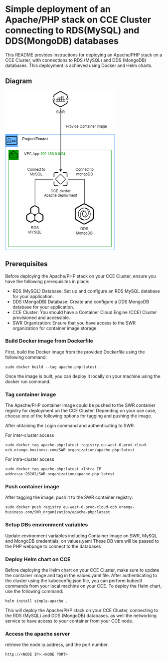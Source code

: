 # Simple deployment of an Apache/PHP stack on CCE Cluster connecting to RDS(MySQL) and DDS(MongoDB) databases
This README provides instructions for deploying an Apache/PHP stack on a CCE Cluster, with connections to RDS (MySQL) and DDS (MongoDB) databases. This deployment is achieved using Docker and Helm charts.

## Diagram
![Alt text](https://github.com/flyflyinit/cce-rds-dds/blob/main/apache-cce-dds-rds.png)

## Prerequisites
Before deploying the Apache/PHP stack on your CCE Cluster, ensure you have the following prerequisites in place:

- RDS (MySQL) Database: Set up and configure an RDS MySQL database for your application.
- DDS (MongoDB) Database: Create and configure a DDS MongoDB database for your application.
- CCE Cluster: You should have a Container Cloud Engine (CCE) Cluster provisioned and accessible.
- SWR Organization: Ensure that you have access to the SWR organization for container image storage.

### Build Docker image from Dockerfile

First, build the Docker image from the provided Dockerfile using the following command:

```
sudo docker build --tag apache-php:latest .
```

Once the image is built, you can deploy it locally on your machine using the docker run command.

### Tag container image
The Apache/PHP container image could be pushed to the SWR container registry for deployment on the CCE Cluster. Depending on your use case, choose one of the following options for tagging and pushing the image.

After obtaining the Login command and authenticating to SWR.

For inter-cluster access
```
sudo docker tag apache-php:latest registry.eu-west-0.prod-cloud-ocb.orange-business.com/SWR_organization/apache-php:latest
```

For intra-cluster access
```
sudo docker tag apache-php:latest <Intra IP address>:20202/SWR_organization/apache-php:latest
```

### Push container image
After tagging the image, push it to the SWR container registry:

```
sudo docker push registry.eu-west-0.prod-cloud-ocb.orange-business.com/SWR_organization/apache-php:latest
```
### Setup DBs environment variables
Update environment variables including Container image on SWR, MySQL and MongoDB credentials, on values.yaml
These DB vars will be passed to the PHP webpage to connect to the databases

### Deploy Helm chart on CCE
Before deploying the Helm chart on your CCE Cluster, make sure to update the container image and tag in the values.yaml file.
After authenticating to the cluster using the kubeconfig.json file, you can perform kubectl commands from your local machine on your CCE. To deploy the Helm chart, use the following command:

```
helm install simple-apache .
```

This will deploy the Apache/PHP stack on your CCE Cluster, connecting to the RDS (MySQL) and DDS (MongoDB) databases. as well the networking service to have access to your container from your CCE node.

### Access the apache server
retrieve the node ip address, and the port number.
```
http://<NODE IP>:<NODE PORT>
```

